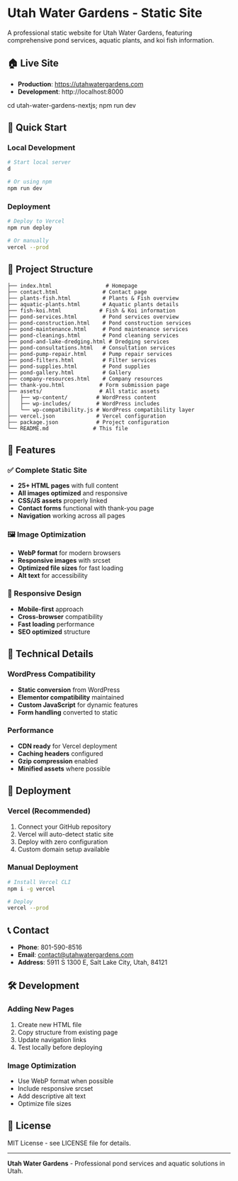 # Utah Water Gardens - Static Site

A professional static website for Utah Water Gardens, featuring comprehensive pond services, aquatic plants, and koi fish information.

## 🏠 Live Site
- **Production**: https://utahwatergardens.com
- **Development**: http://localhost:8000

cd utah-water-gardens-nextjs; npm run dev

## 🚀 Quick Start

### Local Development
```bash
# Start local server
d

# Or using npm
npm run dev
```

### Deployment
```bash
# Deploy to Vercel
npm run deploy

# Or manually
vercel --prod
```

## 📁 Project Structure

```
├── index.html                 # Homepage
├── contact.html              # Contact page
├── plants-fish.html          # Plants & Fish overview
├── aquatic-plants.html       # Aquatic plants details
├── fish-koi.html            # Fish & Koi information
├── pond-services.html        # Pond services overview
├── pond-construction.html    # Pond construction services
├── pond-maintenance.html     # Pond maintenance services
├── pond-cleanings.html       # Pond cleaning services
├── pond-and-lake-dredging.html # Dredging services
├── pond-consultations.html   # Consultation services
├── pond-pump-repair.html     # Pump repair services
├── pond-filters.html         # Filter services
├── pond-supplies.html        # Pond supplies
├── pond-gallery.html         # Gallery
├── company-resources.html    # Company resources
├── thank-you.html           # Form submission page
├── assets/                  # All static assets
│   ├── wp-content/         # WordPress content
│   ├── wp-includes/        # WordPress includes
│   └── wp-compatibility.js # WordPress compatibility layer
├── vercel.json             # Vercel configuration
├── package.json            # Project configuration
└── README.md              # This file
```

## 🎨 Features

### ✅ Complete Static Site
- **25+ HTML pages** with full content
- **All images optimized** and responsive
- **CSS/JS assets** properly linked
- **Contact forms** functional with thank-you page
- **Navigation** working across all pages

### 🖼️ Image Optimization
- **WebP format** for modern browsers
- **Responsive images** with srcset
- **Optimized file sizes** for fast loading
- **Alt text** for accessibility

### 📱 Responsive Design
- **Mobile-first** approach
- **Cross-browser** compatibility
- **Fast loading** performance
- **SEO optimized** structure

## 🔧 Technical Details

### WordPress Compatibility
- **Static conversion** from WordPress
- **Elementor compatibility** maintained
- **Custom JavaScript** for dynamic features
- **Form handling** converted to static

### Performance
- **CDN ready** for Vercel deployment
- **Caching headers** configured
- **Gzip compression** enabled
- **Minified assets** where possible

## 🚀 Deployment

### Vercel (Recommended)
1. Connect your GitHub repository
2. Vercel will auto-detect static site
3. Deploy with zero configuration
4. Custom domain setup available

### Manual Deployment
```bash
# Install Vercel CLI
npm i -g vercel

# Deploy
vercel --prod
```

## 📞 Contact

- **Phone**: 801-590-8516
- **Email**: contact@utahwatergardens.com
- **Address**: 5911 S 1300 E, Salt Lake City, Utah, 84121

## 🛠️ Development

### Adding New Pages
1. Create new HTML file
2. Copy structure from existing page
3. Update navigation links
4. Test locally before deploying

### Image Optimization
- Use WebP format when possible
- Include responsive srcset
- Add descriptive alt text
- Optimize file sizes

## 📄 License

MIT License - see LICENSE file for details.

---

**Utah Water Gardens** - Professional pond services and aquatic solutions in Utah.
